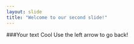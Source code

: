 ```yaml
---
layout: slide
title: "Welcome to our second slide!"
---
```

###Your text Cool
Use the left arrow to go back!
